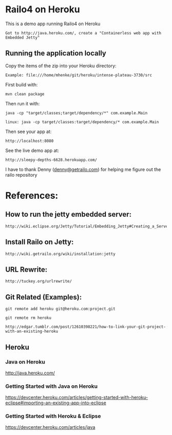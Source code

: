 # Railo4 on Heroku

This is a demo app running Railo4 on Heroku

	Got to http://java.heroku.com/, create a "Containerless web app with Embedded Jetty"

## Running the application locally
Copy the items of the zip into your Heroku directory:

	Example: file:///home/mhenke/git/heroku/intense-plateau-3730/src

First build with:

    mvn clean package

Then run it with:

    java -cp "target/classes;target/dependency/*" com.example.Main
    
    linux: java -cp target/classes:target/dependency/* com.example.Main
	
Then see your app at:

    http://localhost:8080
	
See the live demo app at:
	
	http://sleepy-depths-6628.herokuapp.com/
	
I have to thank Denny (denny@getrailo.com) for helping me figure out the railo repository	

# References:

## How to run the jetty embedded server:

	http://wiki.eclipse.org/Jetty/Tutorial/Embedding_Jetty#Creating_a_Server

## Install Railo on Jetty:
	
	http://wiki.getrailo.org/wiki/installation:jetty

## URL Rewrite:
	
	http://tuckey.org/urlrewrite/
	
## Git Related (Examples):

	git remote add heroku git@heroku.com:project.git
	
	git remote rm heroku
	
	http://edgar.tumblr.com/post/12610398221/how-to-link-your-git-project-with-an-existing-heroku

## Heroku
### Java on Heroku
 http://java.heroku.com/
### Getting Started with Java on Heroku 
 https://devcenter.heroku.com/articles/getting-started-with-heroku-eclipse#importing-an-existing-app-into-eclipse
### Getting Started with Heroku & Eclipse
 https://devcenter.heroku.com/articles/java
